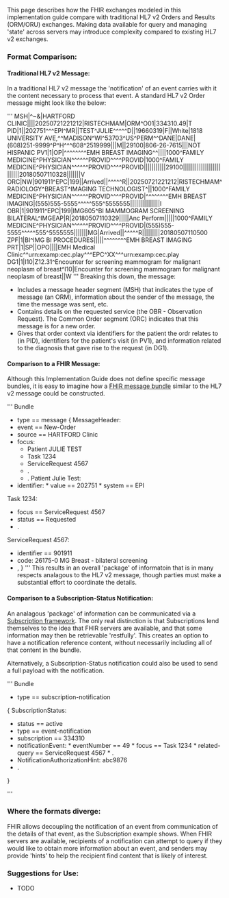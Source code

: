 This page describes how the FHIR exchanges modeled in this implementation guide compare with traditional HL7 v2 Orders and Results (ORM/ORU) exchanges.  Making data available for query and managing 'state' across servers may introduce complexity compared to existing HL7 v2 exchanges. 

### Format Comparison:

#### Traditional HL7 v2 Message:
In a traditional HL7 v2 message the 'notification' of an event carries with it the content necessary to process that event. A standard HL7 v2 Order message might look like the below:

'''
MSH|^~\&|HARTFORD CLINIC||||20250721221212|RISTECHMAM|ORM^O01|334310.49|T
PID|1||202751^^^EPI^MR||TEST^JULIE^^^^^D||19660319|F||White|1818 UNIVERSITY AVE,^^MADISON^WI^53703^US^PERM^^DANE|DANE|(608)251-9999^P^H^^^608^2519999|||M||29100|806-26-7615|||NOT HISPANIC
PV1|1|OP|^^^^^^^^EMH BREAST IMAGING^^||||1000^FAMILY MEDICINE^PHYSICIAN^^^^^^PROVID^^^^PROVID|1000^FAMILY MEDICINE^PHYSICIAN^^^^^^PROVID^^^^PROVID|||||||||||29100|||||||||||||||||||||||||20180507110328|||||||V
ORC|NW|901911^EPC|199||Arrived||^^^^^R||20250721221212|RISTECHMAM^RADIOLOGY^BREAST^IMAGING TECHNOLOGIST^||1000^FAMILY MEDICINE^PHYSICIAN^^^^^^PROVID^^^^PROVID|^^^^^^^^EMH BREAST IMAGING|(555)555-5555^^^^^555^5555555|||||||||||||||I
OBR|1|901911^EPC|199|IMG605^BI MAMMOGRAM SCREENING BILATERAL^IMGEAP|R|20180507110329|||||Anc Perform|||||1000^FAMILY MEDICINE^PHYSICIAN^^^^^^PROVID^^^^PROVID|(555)555-5555^^^^^555^5555555|||||||MG|Arrived||^^^^^R|||||||||20180507110500
ZPF|1|BI^IMG BI PROCEDURES|||||^^^^^^^^EMH BREAST IMAGING
PRT|1|SP||OPO||||EMH Medical Clinic^^urn:examp:cec.play^^^EPC^XX^^^urn:examp:cec.play
DG1|1|I10|Z12.31^Encounter for screening mammogram for malignant neoplasm of breast^I10|Encounter for screening mammogram for malignant neoplasm of breast||W
'''
Breaking this down, the message:
* Includes a message header segment (MSH) that indicates the type of message (an ORM), information about the sender of the message, the time the message was sent, etc.
* Contains details on the requested service (the OBR - Observation Request). The Common Order segment (ORC) indicates that this message is for a new order.
* Gives that order context via identifiers for the patient the ordr relates to (in PID), identifiers for the patient's visit (in PV1), and information related to the diagnosis that gave rise to the request (in DG1). 

#### Comparison to a FHIR Message:
Although this Implementation Guide does not define specific message bundles,  it is easy to imagine how a [FHIR message bundle]([url](https://hl7.org/fhir/messaging.html)) similar to the HL7 v2 message could be constructed.

'''
Bundle 
  * type == message
{
MessageHeader:
  * event == New-Order
  * source == HARTFORD Clinic
  * focus:
      * Patient JULIE TEST
      * Task 1234
      * ServiceRequest 4567
      * .
      * .
Patient Julie Test:
  * identifier:
        * value == 202751
        * system == EPI

Task 1234:
  * focus == ServiceRequest 4567
  * status == Requested
  * .

ServiceRequest 4567:
  * identifier == 901911
  * code: 26175-0 MG Breast - bilateral screening
  * ,
}
'''
This results in an overall 'package' of informatoin that is in many respects analagous to the HL7 v2 message, though parties must make a substantial effort to coordinate the details. 

#### Comparison to a Subscription-Status Notification:
An analagous 'package' of information can be communicated via a [Subscription framework]([url](https://hl7.org/fhir/subscriptions.html)). The only real distinction is that Subscriptions lend themselves to the idea that FHIR servers
are available, and that some information may then be retrievable 'restfully'. This creates an option to have a notification reference content, without necessarily including all of that content in the bundle. 

Alternatively, a Subscription-Status notification could also be used to send a full payload with the notification. 

'''
Bundle
  * type == subscription-notification

{
SubscriptionStatus:
  * status == active
  * type == event-notification
  * subscription == 334310
  * notificationEvent:
        * eventNumber == 49
        * focus == Task 1234
        * related-query == ServiceRequest 4567
        * . 
  * NotificationAuthorizationHint: abc9876
  * .

}

'''

### Where the formats diverge:
FHIR allows decoupling the notification of an event from communication of the details of that event, as the Subscription example shows. When FHIR servers are available, recipients of a notification can attempt to query
if they would like to obtain more information about an event, and senders may provide 'hints' to help the recipient find content that is likely of interest. 

### Suggestions for Use:
* TODO
